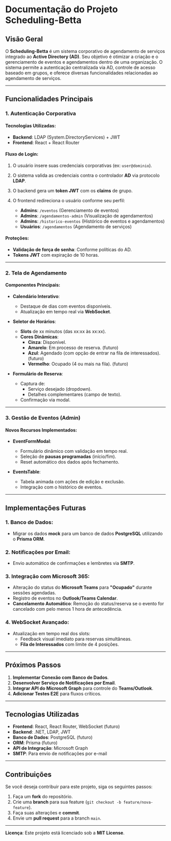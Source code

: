 # Documentação do Projeto **Scheduling-Betta**

## Visão Geral

O **Scheduling-Betta** é um sistema corporativo de agendamento de serviços integrado ao **Active Directory (AD)**. Seu objetivo é otimizar a criação e o gerenciamento de eventos e agendamentos dentro de uma organização. O sistema permite a autenticação centralizada via AD, controle de acesso baseado em grupos, e oferece diversas funcionalidades relacionadas ao agendamento de serviços.

---

## Funcionalidades Principais

### 1. **Autenticação Corporativa**

#### Tecnologias Utilizadas:
- **Backend**: LDAP (System.DirectoryServices) + JWT
- **Frontend**: React + React Router

#### Fluxo de Login:
1. O usuário insere suas credenciais corporativas (ex: `user@dominio`).
2. O sistema valida as credenciais contra o controlador **AD** via protocolo **LDAP**.
3. O backend gera um **token JWT** com os **claims** de grupo.
4. O frontend redireciona o usuário conforme seu perfil:

   - **Admins**: `/eventos` (Gerenciamento de eventos)
   - **Admins**: `/agendamentos-admin` (Visualização de agendamentos)
   - **Admins**: `/historico-eventos` (Histórico de eventos e agendamentos)
   - **Usuários**: `/agendamentos` (Agendamento de serviços)

#### Proteções:
- **Validação de força de senha**: Conforme políticas do AD.
- **Tokens JWT** com expiração de 10 horas.

---

### 2. **Tela de Agendamento**

#### Componentes Principais:

- **Calendário Interativo**:
  - Destaque de dias com eventos disponíveis.
  - Atualização em tempo real via **WebSocket**.

- **Seletor de Horários**:
  - **Slots** de xx minutos (das xx:xx às xx:xx).
  - **Cores Dinâmicas**:
    - **Cinza**: Disponível.
    - **Amarelo**: Em processo de reserva. (futuro)
    - **Azul**: Agendado (com opção de entrar na fila de interessados). (futuro)
    - **Vermelho**: Ocupado (4 ou mais na fila). (futuro)

- **Formulário de Reserva**:
  - Captura de:
    - Serviço desejado (dropdown).
    - Detalhes complementares (campo de texto).
  - Confirmação via modal.

---

### 3. **Gestão de Eventos (Admin)**

#### Novos Recursos Implementados:

- **EventFormModal**:
  - Formulário dinâmico com validação em tempo real.
  - Seleção de **pausas programadas** (início/fim).
  - Reset automático dos dados após fechamento.

- **EventsTable**:
  - Tabela animada com ações de edição e exclusão.
  - Integração com o histórico de eventos.

---

## Implementações Futuras

### 1. **Banco de Dados**:
- Migrar os dados **mock** para um banco de dados **PostgreSQL** utilizando o **Prisma ORM**.

### 2. **Notificações por Email**:
- Envio automático de confirmações e lembretes via **SMTP**.

### 3. **Integração com Microsoft 365**:
- Alteração do status do **Microsoft Teams** para **"Ocupado"** durante sessões agendadas.
- Registro de eventos no **Outlook/Teams Calendar**.
- **Cancelamento Automático**: Remoção do status/reserva se o evento for cancelado com pelo menos 1 hora de antecedência.

### 4. **WebSocket Avançado**:
- Atualização em tempo real dos slots:
  - Feedback visual imediato para reservas simultâneas.
  - **Fila de Interessados** com limite de 4 posições.

---

## Próximos Passos

1. **Implementar Conexão com Banco de Dados**.
2. **Desenvolver Serviço de Notificações por Email**.
3. **Integrar API do Microsoft Graph** para controle do **Teams/Outlook**.
4. **Adicionar Testes E2E** para fluxos críticos.

---

## Tecnologias Utilizadas

- **Frontend**: React, React Router, WebSocket (futuro)
- **Backend**: .NET, LDAP, JWT
- **Banco de Dados**: PostgreSQL (futuro)
- **ORM**: Prisma (futuro)
- **API de Integração**: Microsoft Graph
- **SMTP**: Para envio de notificações por e-mail

---

## Contribuições

Se você deseja contribuir para este projeto, siga os seguintes passos:

1. Faça um **fork** do repositório.
2. Crie uma **branch** para sua feature (`git checkout -b feature/nova-feature`).
3. Faça suas alterações e **commit**.
4. Envie um **pull request** para a branch `main`.

---

**Licença**: Este projeto está licenciado sob a **MIT License**.
